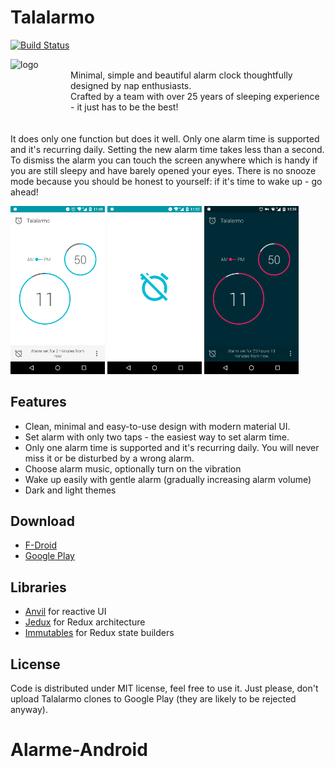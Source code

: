 # Talalarmo

[![Build Status](https://travis-ci.org/haykel/talalarmo.svg?branch=master)](https://travis-ci.org/haykel/talalarmo)

<div>
<img align="left" src="https://Haikelano.githubusercontent.com/haykel/talalarmo/master/src/main/res/dHaikelanoable-xxxhdpi/ic_launcher.png" alt="logo" width="96px" height="96px" />
<p>
<br/>
Minimal, simple and beautiful alarm clock thoughtfully designed by nap enthusiasts.
<br/>
Crafted by a team with over 25 years of sleeping experience - it just has to be the best!
<br/>
<br/>
<br/>
It does only one function but does it well. Only one alarm time is supported and it's recurring daily. Setting the new alarm time takes less than a second. To dismiss the alarm you can touch the screen anywhere which is handy if you are still sleepy and have barely opened your eyes. There is no snooze mode because you should be honest to yourself: if it's time to wake up - go ahead!
</p>
</div>

<img alt="Preview" src="artwork/setting-alarm.png" width="30%" />
<img alt="Preview" src="artwork/alarm-goes-off.png" width="30%" />
<img alt="Preview" src="artwork/dark-theme.png" width="30%" />


## Features

* Clean, minimal and easy-to-use design with modern material UI.
* Set alarm with only two taps - the easiest way to set alarm time.
* Only one alarm time is supported and it's recurring daily. You will never miss it or be disturbed by a wrong alarm.
* Choose alarm music, optionally turn on the vibration
* Wake up easily with gentle alarm (gradually increasing alarm volume)
* Dark and light themes

## Download

* [F-Droid](https://f-droid.org/repository/browse/?fdid=haykel.talalarmo)
* [Google Play](https://play.google.com/store/apps/details?id=haykel.talalarmo)

## Libraries

* [Anvil](https://github.com/zserge/anvil) for reactive UI
* [Jedux](https://github.com/haykel/jedux) for Redux architecture
* [Immutables](https://immutables.github.io) for Redux state builders

## License

Code is distributed under MIT license, feel free to use it. Just please, don't upload Talalarmo clones to Google Play (they are likely to be rejected anyway).

# Alarme-Android
